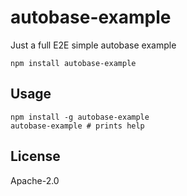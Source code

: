 # autobase-example

Just a full E2E simple autobase example

```
npm install autobase-example
```

## Usage

```
npm install -g autobase-example
autobase-example # prints help
```

## License

Apache-2.0

